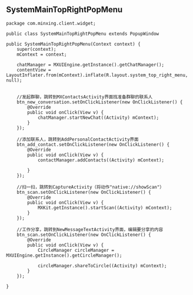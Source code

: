 ## SystemMainTopRightPopMenu ##

	package com.minxing.client.widget;

	public class SystemMainTopRightPopMenu extends PopupWindow

	public SystemMainTopRightPopMenu(Context context) {
		super(context);
		mContext = context;

		chatManager = MXUIEngine.getInstance().getChatManager();
		contentView = LayoutInflater.from(mContext).inflate(R.layout.system_top_right_menu, null);


		//发起群聊，跳转到MXContactsActivity界面找准备群聊的联系人
		btn_new_conversation.setOnClickListener(new OnClickListener() {
			@Override
			public void onClick(View v) {
				chatManager.startNewChat((Activity) mContext);
			}
		});

		//添加联系人，跳转到AddPersonalContactActivity界面
		btn_add_contact.setOnClickListener(new OnClickListener() {
			@Override
			public void onClick(View v) {
				contactManager.addContacts((Activity) mContext);
				
			}
		});

		//扫一扫，跳转到CaptureActivity（将动作"native://showScan"）
		btn_scan.setOnClickListener(new OnClickListener() {
			@Override
			public void onClick(View v) {
				MXKit.getInstance().startScan((Activity) mContext);
			}
		});

		//工作分享，跳转到NewMessageTextActivity界面，编辑要分享的内容
		btn_scan.setOnClickListener(new OnClickListener() {
			@Override
			public void onClick(View v) {
				CircleManager circleManager = MXUIEngine.getInstance().getCircleManager();

				circleManager.shareToCircle((Activity) mContext);
			}
		});

	}
